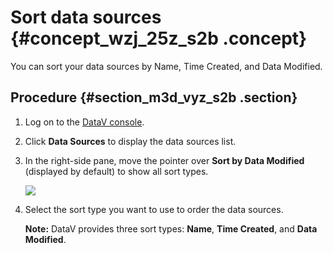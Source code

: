 # Sort data sources {#concept_wzj_25z_s2b .concept}

You can sort your data sources by Name, Time Created, and Data Modified.

## Procedure {#section_m3d_vyz_s2b .section}

1.  Log on to the [DataV console](https://partners-intl.console.aliyun.com/#/datav).
2.  Click **Data Sources** to display the data sources list.
3.  In the right-side pane, move the pointer over **Sort by Data Modified** \(displayed by default\) to show all sort types.

    ![](http://static-aliyun-doc.oss-cn-hangzhou.aliyuncs.com/assets/img/17351/155834794610566_en-US.png)

4.  Select the sort type you want to use to order the data sources.

    **Note:** DataV provides three sort types: **Name**, **Time Created**, and **Data Modified**.


